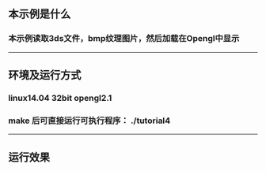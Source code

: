 ## 本示例是什么 ##  
### 本示例读取3ds文件，bmp纹理图片，然后加载在Opengl中显示 ###  
  ------------------------------------------------------  
  
## 环境及运行方式 ##  
### linux14.04  32bit  opengl2.1 ###  
### make 后可直接运行可执行程序： ./tutorial4 ###  
  
  ------------------------------------------------------  
  
## 运行效果 ##

